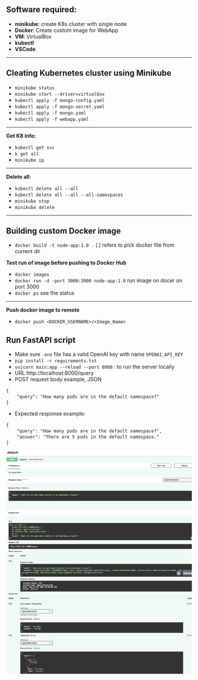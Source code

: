 ## Software required:
- **minikube**: create K8s cluster with single node
- **Docker**: Create custom image for WebApp
- **VM**: VirtualBox
- **kubectl**
- **VSCode**
---

## Cleating Kubernetes cluster using Minikube
- `minikube status`
- `minikube start --driver=virtualbox`
- `kubectl apply -f mongo-config.yaml`
- `kubectl apply -f mongo-secret.yaml`
- `kubectl apply -f mongo.yaml`
- `kubectl apply -f webapp.yaml`
---
**Get K8 info:**
- `kubectl get svc`
- `k get all`
- `minikube ip`
---
**Delete all**:
- `kubectl delete all --all`
- `kubectl delete all --all --all-namespaces`
- `minikube stop`
- `minikube delete`
---
## Building custom Docker image
- `docker build -t node-app:1.0 .` (.) refers to pick docker file from current dir

**Test run of image before pushing to *Docker Hub***
- `docker images`
- `docker run -d -port 3000:3000 node-app:1.0` run image on docer on port 3000
- `docker ps` see the status
---
**Push docker image to remote**
- `docker push <DOCKER_USERNAME>/<Image_Name>` 

## Run FastAPI script
- Make sure `.env` file has a valid OpenAI key with name `OPENAI_API_KEY`
- `pip install -r requirements.txt`
- `uvicorn main:app --reload --port 8000` : to run the server locally
- URL http://localhost:8000/query
- POST request body example, JSON
```
{
    "query": "How many pods are in the default namespace?"
}
```

- Expected response example:
```
{
    "query": "How many pods are in the default namespace?",
    "answer": "There are 5 pods in the default namespace."
}
```

![Result Image](Result.png)
